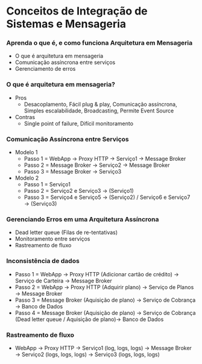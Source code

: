# Conceitos de Integração de Sistemas e Mensageria

### Aprenda o que é, e como funciona Arquitetura em Mensageria

- O que é arquitetura em mensageria
- Comunicação assíncrona entre serviços
- Gerenciamento de erros

### O que é arquitetura em mensageria?

- Pros
  - Desacoplamento, Fácil plug & play, Comunicação assíncrona, Simples escalabilidade, Broadcasting, Permite Event Source
- Contras
  - Single point of failure, Difícil monitoramento

### Comunicação Assíncrona entre Serviços

- Modelo 1
  - Passo 1 = WebApp → Proxy HTTP → Serviço1 → Message Broker
  - Passo 2 = Message Broker → Serviço2 → Message Broker
  - Passo 3 = Message Broker → Serviço3
- Modelo 2
  - Passo 1 = Serviço1
  - Passo 2 = Serviço2 e Serviço3 → (Serviço1)
  - Passo 3 = Serviço4 e Serviço5 → (Serviço2) / Serviço6 e Serviço7 → (Serviço3)

### Gerenciando Erros em uma Arquitetura Assíncrona

- Dead letter queue (Filas de re-tentativas)
- Monitoramento entre serviços
- Rastreamento de fluxo

### Inconsistência de dados

- Passo 1 = WebApp → Proxy HTTP (Adicionar cartão de crédito) → Serviço de Carteira → Message Broker
- Passo 2 = WebApp → Proxy HTTP (Adquirir plano) → Serviço de Planos → Message Broker
- Passo 3 = Message Broker (Aquisição de plano) → Serviço de Cobrança → Banco de Dados
- Passo 4 = Message Broker (Aquisição de plano) → Serviço de Cobrança (Dead letter queue / Aquisição de plano)→ Banco de Dados

### Rastreamento de fluxo

- WebApp → Proxy HTTP → Serviço1 (log, logs, logs) → Message Broker → Serviço2 (logs, logs, logs) → Serviço3 (logs, logs, logs)
